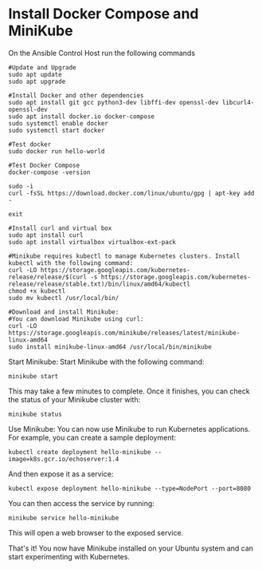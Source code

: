 # Install Docker Compose and MiniKube

On the Ansible Control Host run the following commands

```
#Update and Upgrade
sudo apt update
sudo apt upgrade

#Install Docker and other dependencies
sudo apt install git gcc python3-dev libffi-dev openssl-dev libcurl4-openssl-dev
sudo apt install docker.io docker-compose
sudo systemctl enable docker
sudo systemctl start docker

#Test docker
sudo docker run hello-world

#Test Docker Compose
docker-compose -version

sudo -i
curl -fsSL https://download.docker.com/linux/ubuntu/gpg | apt-key add -

exit

#Install curl and virtual box
sudo apt install curl
sudo apt install virtualbox virtualbox-ext-pack

#Minikube requires kubectl to manage Kubernetes clusters. Install kubectl with the following command:
curl -LO https://storage.googleapis.com/kubernetes-release/release/$(curl -s https://storage.googleapis.com/kubernetes-release/release/stable.txt)/bin/linux/amd64/kubectl
chmod +x kubectl
sudo mv kubectl /usr/local/bin/

#Download and install Minikube:
#You can download Minikube using curl:
curl -LO https://storage.googleapis.com/minikube/releases/latest/minikube-linux-amd64
sudo install minikube-linux-amd64 /usr/local/bin/minikube
```
Start Minikube:
Start Minikube with the following command:
```
minikube start
```


This may take a few minutes to complete. Once it finishes, you can check the status of your Minikube cluster with:
```
minikube status

```

Use Minikube:
You can now use Minikube to run Kubernetes applications. For example, you can create a sample deployment:

```
kubectl create deployment hello-minikube --image=k8s.gcr.io/echoserver:1.4
```

And then expose it as a service:
```
kubectl expose deployment hello-minikube --type=NodePort --port=8080
```

You can then access the service by running:
```
minikube service hello-minikube
```

This will open a web browser to the exposed service.

That's it! You now have Minikube installed on your Ubuntu system and can start experimenting with Kubernetes.




